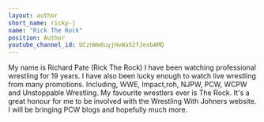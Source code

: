 ```yaml
---
layout: author
short_name: ricky-j
name: "Rick The Rock"
position: Author
youtube_channel_id: UCznWm6uyjHvWa52fJexbAMQ
---
```


My name is Richard Pate (Rick The Rock) I have been watching professional wrestling for 19 years. I have also been lucky enough to watch live wrestling from many promotions. Including, WWE, Impact,roh, NJPW, PCW, WCPW and Unstoppable Wrestling. My favourite wrestlers ever is The Rock. It's a great honour for me to be involved with the Wrestling With Johners website. I will be bringing PCW blogs and hopefully much more. 